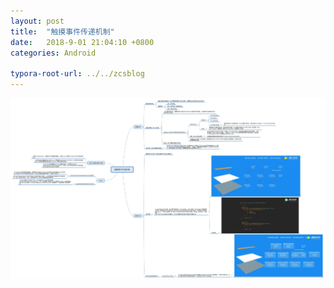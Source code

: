 ```yaml
---
layout: post
title:  "触摸事件传递机制"
date:   2018-9-01 21:04:10 +0800
categories: Android

typora-root-url: ../../zcsblog
---
```


<img src="/assets/Android/触摸事件传递机制.jpg" alt="img" style="zoom:150%;" />